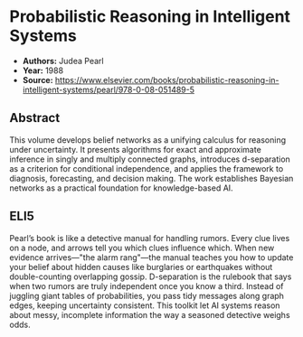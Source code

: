 # Probabilistic Reasoning in Intelligent Systems

- **Authors:** Judea Pearl
- **Year:** 1988
- **Source:** https://www.elsevier.com/books/probabilistic-reasoning-in-intelligent-systems/pearl/978-0-08-051489-5

## Abstract
This volume develops belief networks as a unifying calculus for reasoning under uncertainty. It presents algorithms for exact and approximate inference in singly and multiply connected graphs, introduces d-separation as a criterion for conditional independence, and applies the framework to diagnosis, forecasting, and decision making. The work establishes Bayesian networks as a practical foundation for knowledge-based AI.

## ELI5
Pearl’s book is like a detective manual for handling rumors. Every clue lives on a node, and arrows tell you which clues influence which. When new evidence arrives—"the alarm rang"—the manual teaches you how to update your belief about hidden causes like burglaries or earthquakes without double-counting overlapping gossip. D-separation is the rulebook that says when two rumors are truly independent once you know a third. Instead of juggling giant tables of probabilities, you pass tidy messages along graph edges, keeping uncertainty consistent. This toolkit let AI systems reason about messy, incomplete information the way a seasoned detective weighs odds.
